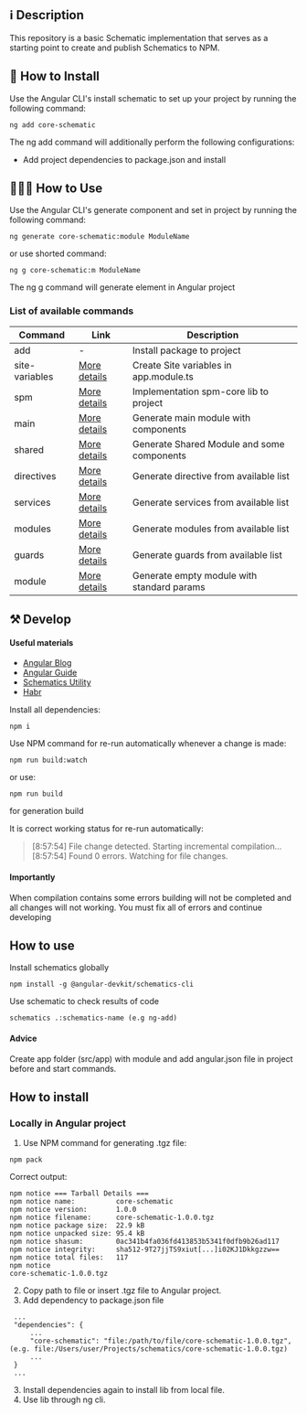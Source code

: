 ## ℹ️️ Description

This repository is a basic Schematic implementation that serves as a starting point to create and publish Schematics to NPM.

## 🔧 How to Install

Use the Angular CLI's install schematic to set up your project by running the following command:

```
ng add core-schematic
```

The ng add command will additionally perform the following configurations:

- Add project dependencies to package.json and install

## 👨🏻‍🏫 How to Use

Use the Angular CLI's generate component and set in project by running the following command:

```
ng generate core-schematic:module ModuleName
```

or use shorted command:

```
ng g core-schematic:m ModuleName
```

The ng g command will generate element in Angular project

### List of available commands

| Command        | Link                                   | Description                                |
| -------------- | -------------------------------------- | ------------------------------------------ |
| add            | -                                      | Install package to project                 |
| site-variables | [More details](docs/site-variables.md) | Create Site variables in app.module.ts     |
| spm            | [More details](docs/spm.md)            | Implementation spm-core lib to project     |
| main           | [More details](docs/main.md)           | Generate main module with components       |
| shared         | [More details](docs/shared.md)         | Generate Shared Module and some components |
| directives     | [More details](docs/elements.md)       | Generate directive from available list     |
| services       | [More details](docs/elements.md)       | Generate services from available list      |
| modules        | [More details](docs/modules.md)        | Generate modules from available list       |
| guards         | [More details](docs/elements.md)       | Generate guards from available list        |
| module         | [More details](docs/module.md)         | Generate empty module with standard params |

## ⚒ Develop

#### Useful materials

- [Angular Blog](https://blog.angular.io/schematics-an-introduction-dc1dfbc2a2b2)
- [Angular Guide](https://angular.io/guide/schematics)
- [Schematics Utility](https://github.com/angular/angular-cli/tree/master/packages/schematics/angular/utility)
- [Habr](https://habr.com/ru/post/469509/)

Install all dependencies:

```
npm i
```

Use NPM command for re-run automatically whenever a change is made:

```
npm run build:watch
```

or use:

```
npm run build
```

for generation build

It is correct working status for re-run automatically:

> [8:57:54] File change detected. Starting incremental compilation... <br>
> [8:57:54] Found 0 errors. Watching for file changes.

#### Importantly

When compilation contains some errors building will not be completed and all changes will not working. You must fix all of errors and continue developing

## How to use

Install schematics globally

```
npm install -g @angular-devkit/schematics-cli
```

Use schematic to check results of code

```
schematics .:schematics-name (e.g ng-add)
```

#### Advice

Create app folder (src/app) with module and add angular.json file in project before and start commands.

## How to install

### Locally in Angular project

1. Use NPM command for generating .tgz file:

```
npm pack
```


Correct output:

```
npm notice === Tarball Details ===
npm notice name:          core-schematic
npm notice version:       1.0.0
npm notice filename:      core-schematic-1.0.0.tgz
npm notice package size:  22.9 kB
npm notice unpacked size: 95.4 kB
npm notice shasum:        0ac341b4fa036fd413853b5341f0dfb9b26ad117
npm notice integrity:     sha512-9T27jjTS9xiut[...]i02KJ1Dkkgzzw==
npm notice total files:   117
npm notice
core-schematic-1.0.0.tgz
```

2. Copy path to file or insert .tgz file to Angular project.
3. Add dependency to package.json file

```
 ...
 "dependencies": {
     ...
     "core-schematic": "file:/path/to/file/core-schematic-1.0.0.tgz", (e.g. file:/Users/user/Projects/schematics/core-schematic-1.0.0.tgz)
     ...
 }
 ...

```

3. Install dependencies again to install lib from local file.
4. Use lib through ng cli.
